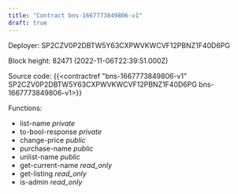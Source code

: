 ```yaml
---
title: "Contract bns-1667773849806-v1"
draft: true
---
```

Deployer: SP2CZV0P2DBTW5Y63CXPWVKWCVF12PBNZ1F40D6PG


 



Block height: 82471 (2022-11-06T22:39:51.000Z)

Source code: {{<contractref "bns-1667773849806-v1" SP2CZV0P2DBTW5Y63CXPWVKWCVF12PBNZ1F40D6PG bns-1667773849806-v1>}}

Functions:

* list-name _private_
* to-bool-response _private_
* change-price _public_
* purchase-name _public_
* unlist-name _public_
* get-current-name _read_only_
* get-listing _read_only_
* is-admin _read_only_
